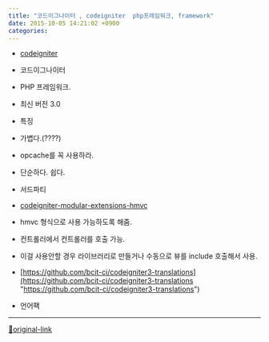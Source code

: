 ```yaml
---
title: "코드이그나이터 , codeigniter  php프레임워크, framework"
date: 2015-10-05 14:21:02 +0900
categories: 
---
```

  

- [codeigniter](http://www.codeigniter.com/ "codeigniter")
- 코드이그나이터
- PHP 프레임워크.
- 최신 버전 3.0
- 특징
- 가볍다.(????)
- opcache를 꼭 사용하라.

- 단순하다. 쉽다. 


- 서드파티
- [codeigniter-modular-extensions-hmvc](https://github.com/Bigwebmaster/codeigniter-modular-extensions-hmvc/tree/master/third_party/MX "codeigniter-modular-extensions-hmvc")
- hmvc 형식으로 사용 가능하도록 해줌.
- 컨트롤러에서 컨트롤러를 호출 가능.
- 이걸 사용안할 경우 라이브러리로 만들거나 수동으로 뷰를 include 호출해서 사용.

- [https://github.com/bcit-ci/codeigniter3-translations](https://github.com/bcit-ci/codeigniter3-translations "https://github.com/bcit-ci/codeigniter3-translations")
- 언어팩







***
[🔗original-link](http://www.mins01.com/mh/tech/read/972)